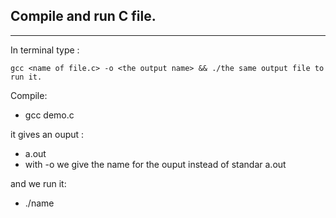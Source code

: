 ## Compile and run C file.
------

In terminal type : 
```
gcc <name of file.c> -o <the output name> && ./the same output file to run it.
```
Compile:
- gcc demo.c

it gives an ouput :
- a.out
- with -o we give the name for the ouput instead of standar a.out

and we run it:
- ./name

